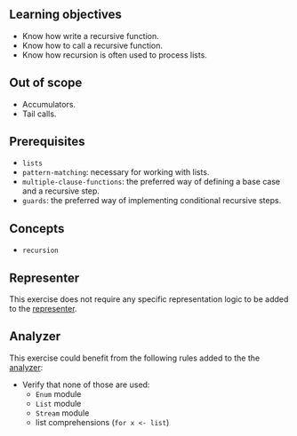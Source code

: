 ## Learning objectives

- Know how write a recursive function.
- Know how to call a recursive function.
- Know how recursion is often used to process lists.

## Out of scope

- Accumulators.
- Tail calls.

## Prerequisites

- `lists`
- `pattern-matching`: necessary for working with lists.
- `multiple-clause-functions`: the preferred way of defining a base case and a recursive step.
- `guards`: the preferred way of implementing conditional recursive steps.

## Concepts

- `recursion`

## Representer

This exercise does not require any specific representation logic to be added to the [representer][representer].

## Analyzer

This exercise could benefit from the following rules added to the the [analyzer][analyzer]:

- Verify that none of those are used:
  - `Enum` module
  - `List` module
  - `Stream` module
  - list comprehensions (`for x <- list`)

[analyzer]: https://github.com/exercism/elixir-analyzer
[representer]: https://github.com/exercism/elixir-representer

